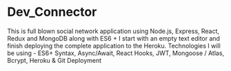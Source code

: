 # Dev_Connector

This is full blown social network application using Node.js, Express, React, Redux and MongoDB along with ES6 +
I start with an empty text editor and finish deploying the complete application to the Heroku.
Technologies I will be using - ES6+ Syntax, Async/Await, React Hooks, JWT, Mongoose / Atlas, Bcrypt, Heroku & Git Deployment
